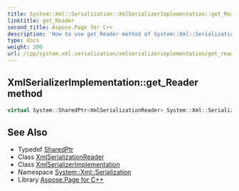 ```yaml
---
title: System::Xml::Serialization::XmlSerializerImplementation::get_Reader method
linktitle: get_Reader
second_title: Aspose.Page for C++
description: 'How to use get_Reader method of System::Xml::Serialization::XmlSerializerImplementation class in C++.'
type: docs
weight: 200
url: /cpp/system.xml.serialization/xmlserializerimplementation/get_reader/
---
```

## XmlSerializerImplementation::get_Reader method




```cpp
virtual System::SharedPtr<XmlSerializationReader> System::Xml::Serialization::XmlSerializerImplementation::get_Reader()
```

## See Also

* Typedef [SharedPtr](../../../system/sharedptr/)
* Class [XmlSerializationReader](../../xmlserializationreader/)
* Class [XmlSerializerImplementation](../)
* Namespace [System::Xml::Serialization](../../)
* Library [Aspose.Page for C++](../../../)
